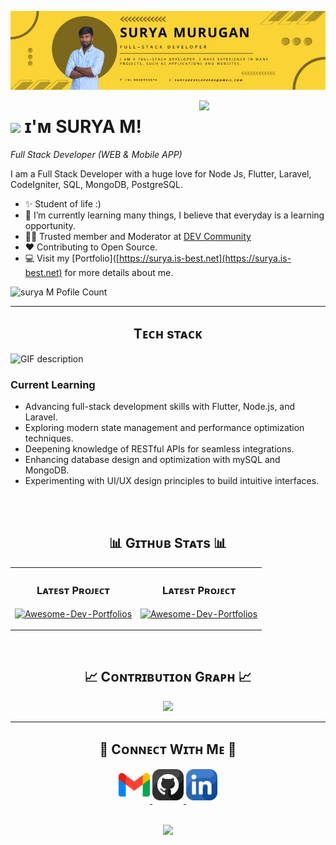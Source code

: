 <!--Banner-->
![Surya Banner Image](./banner_img.jpg)

<!--Night Owl image-->
<div>
  <img align="right" width="40%" src="https://owlbertsio-resized.s3.amazonaws.com/Popper.psd.full.png">
</div>

<!--Header Name-->
# <img src="https://emojis.slackmojis.com/emojis/images/1531849430/4246/blob-sunglasses.gif?1531849430" width="30"/> ɪ'ᴍ SURYA M! 
*Full Stack Developer (WEB & Mobile APP)*
<br /> 

<!--Start Intro-->               
<p align="left">I am a Full Stack Developer with a huge love for Node Js, Flutter, Laravel, CodeIgniter, SQL, MongoDB, PostgreSQL. </p>

- ✨ Student of life :)
- 🌱 I’m currently learning many things, I believe that everyday is a learning opportunity.
- 💁‍♂️ Trusted member and Moderator at [DEV Community](https://dev.to)
- ❤ Contributing to Open Source.
- 💻 Visit my [Portfolio]([https://surya.is-best.net](https://surya.is-best.net) for more details about me.
<!--End Intro-->

<!--Profile Count Badge-->
<p align="left">
  <img src="https://komarev.com/ghpvc/?username=suryadeveloper03&label=Profile%20views&color=770677&style=for-the-badge&logo=star" alt="surya M Pofile Count" style="padding-right:20px;" />
</p>

---


<!--Languages and Tools Section-->       
<h2 align="center">Tᴇᴄʜ sᴛᴀᴄᴋ</h2> 
<picture>
  <source media="(prefers-color-scheme: dark)" srcset="./Skills_Animation_Dark.gif">
  <source media="(prefers-color-scheme: light)" srcset="./Skills_Animation_White.gif">
  <img align="left" alt="GIF description" src="./Skills_Animation_White.gif">
</picture>
<br />

<h3 align="left">Current Learning</h3>
<ul align="left">
  <li>Advancing full-stack development skills with Flutter, Node.js, and Laravel.</li>
  <li>Exploring modern state management and performance optimization techniques.</li>
  <li>Deepening knowledge of RESTful APIs for seamless integrations.</li>
  <li>Enhancing database design and optimization with mySQL and MongoDB.</li>
  <li>Experimenting with UI/UX design principles to build intuitive interfaces.</li>
</ul>
  
<br />
<br />


<!--Github stats Table--> 
<h2 align="center">📊 Gɪᴛʜᴜʙ Sᴛᴀᴛs 📊</h2>

<table width="100%">
 
  <tr>
    <td width="50%">
      <h3 align="center"><strong>Lᴀᴛᴇsᴛ Pʀᴏᴊᴇᴄᴛ</strong></h3>
      <p align="center">
        <a href="https://github.com/suryadeveloper03/E-commerce-Flutter">
          <img align="center" width="470" src="https://github-readme-stats.vercel.app/api/pin/?username=suryadeveloper03&repo=E-commerce-Flutter&theme=nightowl&show_owner=true&bg_color=0,000000,441350&title_color=c56a90&text_color=ffffff" alt="Awesome-Dev-Portfolios" />
        </a>
      </p>
    </td>
      <td width="50%">
      <h3 align="center"><strong>Lᴀᴛᴇsᴛ Pʀᴏᴊᴇᴄᴛ</strong></h3>
      <p align="center">
        <a href="https://github.com/suryadeveloper03/Node-Chat-Application">
          <img align="center" width="470" src="https://github-readme-stats.vercel.app/api/pin/?username=suryadeveloper03&repo=Node-Chat-Application&theme=nightowl&show_owner=true&bg_color=0,000000,441350&title_color=c56a90&text_color=ffffff" alt="Awesome-Dev-Portfolios" />
        </a>
      </p>
    </td>
  </tr>
</table>
<br />

<!--Contribution Graph-->
<h2 align="center">📈 Cᴏɴᴛʀɪʙᴜᴛɪᴏɴ Gʀᴀᴘʜ 📈</h2>
<div align="center">
    <img src="https://github-readme-activity-graph.vercel.app/graph?username=suryadeveloper03&bg_color=220a28&&color=ffffff&line=c56a90&point=ffeb95&area=false&hide_border=false" border-radius="15">
</div>

---




<!--Contact Section--> 

<h2 align="center">🤝 Cᴏɴɴᴇᴄᴛ Wɪᴛʜ Mᴇ 🤝 </h2>
<div align="center">
  
<a href="mailto:suryadeveloper03@gmail.com" target="_blank">
<img src="./gmail.png" width=50 height=50 alt="suryadeveloper03@gmail.com" style="margin-bottom: 5px;" />
</a>


<a href="https://www.githubcom/suryadeveloper03/welcome" target="_blank">
<img src="./github.png" width=50 height=50 alt="suryadeveloper03" style="margin-bottom: 5px;" />
</a>

<a href="https://www.linkedin.com/in/surya-m-62903b247" target="_blank">
<img src="./linkedin.png" width=50 height=50 alt="linkedin" style="margin-bottom: 5px;" />
</a>

</div>
<br/>



<!--Footer--> 
<p align="center">
  <img src="https://capsule-render.vercel.app/api?type=waving&color=gradient&height=65&section=footer"/>
</p>
